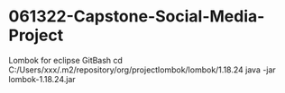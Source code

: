 # 061322-Capstone-Social-Media-Project
Lombok for eclipse
GitBash
cd C:/Users/xxx/.m2/repository/org/projectlombok/lombok/1.18.24
java -jar lombok-1.18.24.jar
